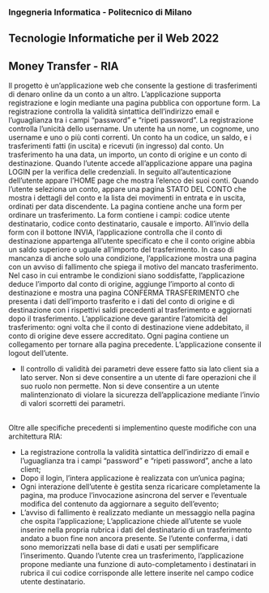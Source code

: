 ### Ingegneria Informatica - Politecnico di Milano 
## Tecnologie Informatiche per il Web 2022
## Money Transfer - RIA

Il progetto è un’applicazione web che consente la gestione di trasferimenti di denaro online da un conto a un altro. L’applicazione supporta registrazione e login mediante una pagina pubblica con opportune form. La registrazione controlla la validità sintattica dell’indirizzo email e l’uguaglianza tra i campi “password” e “ripeti password”. La registrazione controlla l’unicità dello username. Un utente ha un nome, un cognome, uno username e uno o più conti correnti. Un conto ha un codice, un saldo, e i trasferimenti fatti (in uscita) e ricevuti (in ingresso) dal conto. Un trasferimento ha una data, un importo, un conto di origine e un conto di destinazione. Quando l’utente accede all’applicazione appare una pagina LOGIN per la verifica delle credenziali. In seguito all’autenticazione dell’utente appare l’HOME page che mostra l’elenco dei suoi conti. Quando l’utente seleziona un conto, appare una pagina STATO DEL CONTO che mostra i dettagli del conto e la lista dei movimenti in entrata e in uscita, ordinati per data discendente. La pagina contiene anche una form per ordinare un trasferimento. La form contiene i campi: codice utente destinatario, codice conto destinatario, causale e importo. All’invio della form con il bottone INVIA, l’applicazione controlla che il conto di destinazione appartenga all’utente specificato e che il conto origine abbia un saldo superiore o uguale all’importo del trasferimento. In caso di mancanza di anche solo una condizione, l’applicazione mostra una pagina con un avviso di fallimento che spiega il motivo del mancato trasferimento. Nel caso in cui entrambe le condizioni siano soddisfatte, l’applicazione deduce l’importo dal conto di origine, aggiunge l’importo al conto di destinazione e mostra una pagina CONFERMA TRASFERIMENTO che presenta i dati dell’importo trasferito e i dati del conto di origine e di destinazione con i rispettivi saldi precedenti al trasferimento e aggiornati dopo il trasferimento. L’applicazione deve garantire l’atomicità del trasferimento: ogni volta che il conto di destinazione viene addebitato, il conto di origine deve essere accreditato. Ogni pagina contiene un collegamento per tornare alla pagina precedente. L’applicazione consente il logout dell’utente. <br>
- Il controllo di validità dei parametri deve essere fatto sia lato client sia a lato server. Non si deve consentire a un utente di fare operazioni che il suo ruolo non permette. Non si deve consentire a un utente malintenzionato di violare la sicurezza dell’applicazione mediante l’invio di valori scorretti dei parametri.<br>

<br>Oltre alle specifiche precedenti si implementino queste modifiche con una architettura RIA:
- La registrazione controlla la validità sintattica dell’indirizzo di email e l’uguaglianza tra i campi “password” e “ripeti password”, anche a lato client; 
- Dopo il login, l’intera applicazione è realizzata con un’unica pagina; 
- Ogni interazione dell’utente è gestita senza ricaricare completamente la pagina, ma produce l’invocazione asincrona del server e l’eventuale modifica del contenuto da aggiornare a seguito dell’evento; 
- L’avviso di fallimento è realizzato mediante un messaggio nella pagina che ospita l’applicazione; L’applicazione chiede all’utente se vuole inserire nella propria rubrica i dati del destinatario di un trasferimento andato a buon fine non ancora presente. Se l’utente conferma, i dati sono memorizzati nella base di dati e usati per semplificare l’inserimento. Quando l’utente crea un trasferimento, l’applicazione propone mediante una funzione di auto-completamento i destinatari in rubrica il cui codice corrisponde alle lettere inserite nel campo codice utente destinatario.


